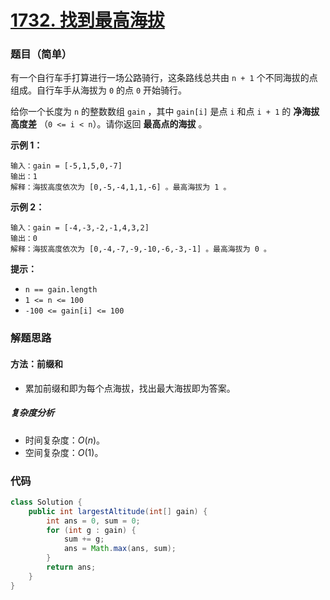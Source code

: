 # [1732. 找到最高海拔](https://leetcode.cn/problems/find-the-highest-altitude/)

### 题目（简单）

有一个自行车手打算进行一场公路骑行，这条路线总共由 `n + 1` 个不同海拔的点组成。自行车手从海拔为 `0` 的点 `0` 开始骑行。

给你一个长度为 `n` 的整数数组 `gain` ，其中 `gain[i]` 是点 `i` 和点 `i + 1` 的 **净海拔高度差** （`0 <= i < n`）。请你返回 **最高点的海拔** 。

**示例 1：**

```
输入：gain = [-5,1,5,0,-7]
输出：1
解释：海拔高度依次为 [0,-5,-4,1,1,-6] 。最高海拔为 1 。
```

**示例 2：**

```
输入：gain = [-4,-3,-2,-1,4,3,2]
输出：0
解释：海拔高度依次为 [0,-4,-7,-9,-10,-6,-3,-1] 。最高海拔为 0 。
```

**提示：**

* `n == gain.length`
* `1 <= n <= 100`
* `-100 <= gain[i] <= 100`


### 解题思路

#### 方法：前缀和

- 累加前缀和即为每个点海拔，找出最大海拔即为答案。

##### 复杂度分析

- 时间复杂度：$O(n)$。
- 空间复杂度：$O(1)$。

### 代码

```java
class Solution {
    public int largestAltitude(int[] gain) {
        int ans = 0, sum = 0;
        for (int g : gain) {
            sum += g;
            ans = Math.max(ans, sum);
        }
        return ans;
    }
}
```
